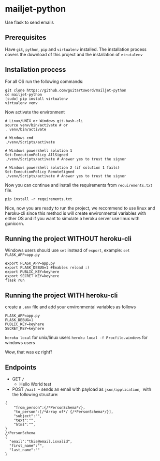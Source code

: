 # mailjet-python
Use flask to send emails

## Prerequisites
Have `git`, `python`, `pip` and `virtualenv` installed. The installation process
covers the download of this project and the installation of `virutalenv`

## Installation process

For all OS run the following commands:

```
git clone https://github.com/guitartsword/mailjet-python
cd mailjet-python
[sudo] pip install virtualenv
virtualenv venv
```

Now activate the environment

```
# Linux/UNIX or Windows git-bash-cli
source venv/bin/activate # or
. venv/bin/activate

# Windows cmd
./venv/Scripts/activate

# Windows powershell solution 1
Set-ExecutionPolicy AllSigned 
./venv/Scripts/activate # Answer yes to trust the signer

# Windows powershell solution 2 (if solution 1 fails)
Set-ExecutionPolicy RemoteSigned
./venv/Scripts/activate # Answer yes to trust the signer

```

Now you can continue and install the requirements from `requirements.txt` file.

```
pip install -r requirements.txt
```

Nice, now you are ready to run the project, we recommend to use linux and heroku-cli since 
this method is will create environmental variables with either OS and if you want to simulate
a heroku server use linux with gunicorn.

## Running the project WITHOUT heroku-cli

Windows users should use `set` instead of `export`, example: `set FLASK_APP=app.py`

```
export FLASK_APP=app.py
export FLASK_DEBUG=1 #Enables reload :)
export PUBLIC_KEY=keyhere
export SECRET_KEY=keyhere
flask run
```

## Running the project WITH heroku-cli
create a `.env` file and add your environmental variables as follows

```
FLASK_APP=app.py
FLASK_DEBUG=1
PUBLIC_KEY=keyhere
SECRET_KEY=keyhere
```

`heroku local` for unix/linux users
`heroku local -f Procfile.windows` for windows users

Wow, that was ez right?

## Endpoints

- GET `/`
  - Hello World test
- POST `/mail`
  - sends an email with payload as `json/application`,
  with the following structure:

```
{
    "from_person":{/*PersonSchema*/},
    "to_person":[/*Array of*/ {/*PersonSchema*/}],
    "subject":"",
    "text":"",
    "html":"",
}
//PersonSchema
{
  "email":"this@email.isvalid",
  "first_name":"",
  "last_name":""
}
```
